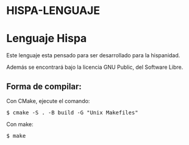 # HISPA-LENGUAJE
<h1>Lenguaje Hispa</h1>

<p>Este lenguaje esta pensado para ser desarrollado para la hispanidad.</p>
<p>Además se encontrará bajo la licencia GNU Public, del Software Libre.</p>


<h2>Forma de compilar:</h2>
<p>Con CMake, ejecute el comando:</p>
<pre>
$ cmake -S . -B build -G "Unix Makefiles"
</pre>
<p>Con make:</p>
<pre>
$ make
</pre>


